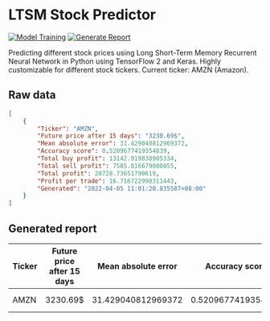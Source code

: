 # **LTSM Stock Predictor**
[![Model Training](https://github.com/yapkhaichuen/LTSM-Stock-Predictor/actions/workflows/model-training.yml/badge.svg)](https://github.com/yapkhaichuen/LTSM-Stock-Predictor/actions/workflows/model-training.yml) [![Generate Report](https://github.com/yapkhaichuen/LTSM-Stock-Predictor/actions/workflows/generate-report.yml/badge.svg)](https://github.com/yapkhaichuen/LTSM-Stock-Predictor/actions/workflows/generate-report.yml)

Predicting different stock prices using Long Short-Term Memory Recurrent Neural Network in Python using TensorFlow 2 and Keras. Highly customizable for different stock tickers. Current ticker: AMZN (Amazon).

## **Raw data**
<!-- MARKDOWN-AUTO-DOCS:START (CODE:src=https://raw.githubusercontent.com/yapkhaichuen/LTSM-Stock-Predictor/main/data.json) -->
<!-- The below code snippet is automatically added from https://raw.githubusercontent.com/yapkhaichuen/LTSM-Stock-Predictor/main/data.json -->
```json
[
    {
        "Ticker": "AMZN",
        "Future price after 15 days": "3230.69$",
        "Mean absolute error": 31.429040812969372,
        "Accuracy score": 0.5209677419354839,
        "Total buy profit": 13142.919838905334,
        "Total sell profit": 7585.816679000855,
        "Total profit": 20728.73651790619,
        "Profit per trade": 16.716722998311443,
        "Generated": "2022-04-05 11:01:20.835587+08:00"
    }
]
```
<!-- The below code snippet is automatically added from https://raw.githubusercontent.com/yapkhaichuen/LTSM-Stock-Predictor/main/data.json -->
<!-- MARKDOWN-AUTO-DOCS:END -->

## **Generated report**
<!-- MARKDOWN-AUTO-DOCS:START (JSON_TO_HTML_TABLE:src=./data.json) -->
<table class="JSON-TO-HTML-TABLE"><thead><tr><th class="ticker-th">Ticker</th><th class="future-price-after-15-days-th">Future price after 15 days</th><th class="mean-absolute-error-th">Mean absolute error</th><th class="accuracy-score-th">Accuracy score</th><th class="total-buy-profit-th">Total buy profit</th><th class="total-sell-profit-th">Total sell profit</th><th class="total-profit-th">Total profit</th><th class="profit-per-trade-th">Profit per trade</th><th class="generated-th">Generated</th></tr></thead><tbody ><tr ><td class="ticker-td td_text">AMZN</td><td class="future-price-after-15-days-td td_text">3230.69$</td><td class="mean-absolute-error-td td_num">31.429040812969372</td><td class="accuracy-score-td td_num">0.5209677419354839</td><td class="total-buy-profit-td td_num">13142.919838905334</td><td class="total-sell-profit-td td_num">7585.816679000855</td><td class="total-profit-td td_num">20728.73651790619</td><td class="profit-per-trade-td td_num">16.716722998311443</td><td class="generated-td td_text">2022-04-05 11:01:20.835587+08:00</td></tr></tbody></table>
<!-- MARKDOWN-AUTO-DOCS:END -->
